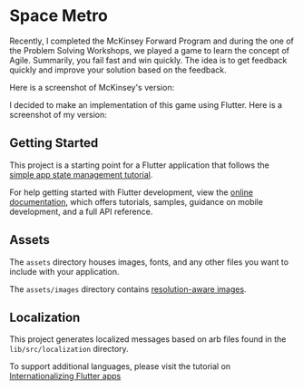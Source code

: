 # Space Metro

Recently, I completed the McKinsey Forward Program and during the one of the Problem Solving Workshops, we played a game to learn the concept of Agile. Summarily, you fail fast and win quickly. The idea is to get feedback quickly and improve your solution based on the feedback.

Here is a screenshot of McKinsey's version:

I decided to make an implementation of this game using Flutter. Here is a screenshot of my version:

## Getting Started

This project is a starting point for a Flutter application that follows the
[simple app state management
tutorial](https://flutter.dev/docs/development/data-and-backend/state-mgmt/simple).

For help getting started with Flutter development, view the
[online documentation](https://flutter.dev/docs), which offers tutorials,
samples, guidance on mobile development, and a full API reference.

## Assets

The `assets` directory houses images, fonts, and any other files you want to
include with your application.

The `assets/images` directory contains [resolution-aware
images](https://flutter.dev/docs/development/ui/assets-and-images#resolution-aware).

## Localization

This project generates localized messages based on arb files found in
the `lib/src/localization` directory.

To support additional languages, please visit the tutorial on
[Internationalizing Flutter
apps](https://flutter.dev/docs/development/accessibility-and-localization/internationalization)
